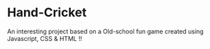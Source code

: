 # Hand-Cricket
An interesting project based on a Old-school fun game created using Javascript, CSS & HTML !!
